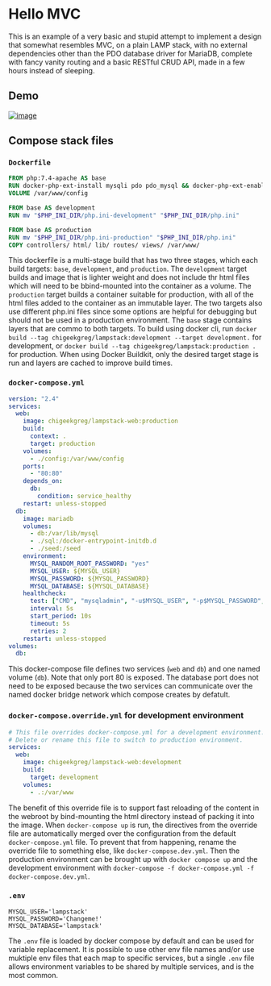 # Hello MVC
This is an example of a very basic and stupid attempt to implement a design that somewhat resembles MVC, on a plain LAMP stack, with no external dependencies other than the PDO database driver for MariaDB, complete with fancy vanity routing and a basic RESTful CRUD API, made in a few hours instead of sleeping.

## Demo
[![image](https://user-images.githubusercontent.com/91397173/166156421-25b184c0-626b-47cd-b741-bd0154dc342d.png)](https://hello-mvc.chigeek.xyz/)

## Compose stack files
### `Dockerfile`
```Dockerfile
FROM php:7.4-apache AS base
RUN docker-php-ext-install mysqli pdo pdo_mysql && docker-php-ext-enable pdo_mysql
VOLUME /var/www/config

FROM base AS development
RUN mv "$PHP_INI_DIR/php.ini-development" "$PHP_INI_DIR/php.ini"

FROM base AS production
RUN mv "$PHP_INI_DIR/php.ini-production" "$PHP_INI_DIR/php.ini"
COPY controllers/ html/ lib/ routes/ views/ /var/www/
```
This dockerfile is a multi-stage build that has two three stages, which each build targets: `base`, `development`, and `production`. The `development` target builds and image that is lighter weight and does not include thr html files which will need to be bbind-mounted into the container as a volume. The `production` target builds a container suitable for production, with all of the html files added to the container as an immutable layer. The two targets also use different php.ini files since some options are helpful for debugging but should not be used in a production environment. The `base` stage contains layers that are commo to both targets. To build using docker cli, run `docker build --tag chigeekgreg/lampstack:development --target development.` for development, or `docker build --tag chigeekgreg/lampstack:production .` for production. When using Docker Buildkit, only the desired target stage is run and layers are cached to improve build times.

### `docker-compose.yml`
```yml
version: "2.4"
services:
  web:
    image: chigeekgreg/lampstack-web:production
    build:
      context: .
      target: production
    volumes:
      - ./config:/var/www/config
    ports:
      - "80:80"
    depends_on:
      db:
        condition: service_healthy
    restart: unless-stopped
  db:
    image: mariadb
    volumes:
      - db:/var/lib/mysql
      - ./sql:/docker-entrypoint-initdb.d
      - ./seed:/seed
    environment:
      MYSQL_RANDOM_ROOT_PASSWORD: "yes"
      MYSQL_USER: ${MYSQL_USER}
      MYSQL_PASSWORD: ${MYSQL_PASSWORD}
      MYSQL_DATABASE: ${MYSQL_DATABASE}
    healthcheck:
      test: ["CMD", "mysqladmin", "-u$MYSQL_USER", "-p$MYSQL_PASSWORD", "ping", "--silent"]
      interval: 5s
      start_period: 10s
      timeout: 5s
      retries: 2
    restart: unless-stopped
volumes:
  db:
```
This docker-compose file defines two services (`web` and `db`) and one named volume (`db`). Note that only port 80 is exposed. The database port does not need to be exposed because the two services can communicate over the named docker bridge network which compose creates by defatult.

### `docker-compose.override.yml` for development environment
```yml
# This file overrides docker-compose.yml for a development environment.
# Delete or rename this file to switch to production environment.
services:
  web:
    image: chigeekgreg/lampstack-web:development
    build:
      target: development
    volumes:
      - .:/var/www
```
The benefit of this override file is to support fast reloading of the content in the webroot by bind-mounting the html directory instead of packing it into the image. When `docker-compose up` is run, the directives from the override file are automatically merged over the configuration from the default `docker-compose.yml` file. To prevent that from happening, rename the override file to something else, like `docker-compose.dev.yml`. Then the production environment can be brought up with `docker compose up` and the development environment with `docker-compose -f docker-compose.yml -f docker-compose.dev.yml`.

### `.env`
```env
MYSQL_USER='lampstack'
MYSQL_PASSWORD='Changeme!'
MYSQL_DATABASE='lampstack'
```
The `.env` file is loaded by docker compose by default and can be used for variable replacement. It is possible to use other env file names and/or use muktiple env files that each map to specific services, but a single `.env` file allows environment variables to be shared by multiple services, and is the most common.
